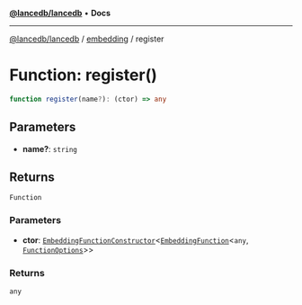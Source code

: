 [**@lancedb/lancedb**](../../../README.md) • **Docs**

***

[@lancedb/lancedb](../../../globals.md) / [embedding](../README.md) / register

# Function: register()

```ts
function register(name?): (ctor) => any
```

## Parameters

* **name?**: `string`

## Returns

`Function`

### Parameters

* **ctor**: [`EmbeddingFunctionConstructor`](../interfaces/EmbeddingFunctionConstructor.md)&lt;[`EmbeddingFunction`](../classes/EmbeddingFunction.md)&lt;`any`, [`FunctionOptions`](../interfaces/FunctionOptions.md)&gt;&gt;

### Returns

`any`
